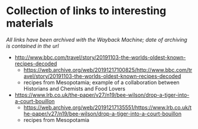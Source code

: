 # Collection of links to interesting materials

*All links have been archived with the Wayback Machine; date of archiving is contained in the url*

* http://www.bbc.com/travel/story/20191103-the-worlds-oldest-known-recipes-decoded
  * https://web.archive.org/web/20191217100825/http://www.bbc.com/travel/story/20191103-the-worlds-oldest-known-recipes-decoded
  * recipes from Mesopotamia; example of a collaboration between Historians and Chemists and Food Lovers
* https://www.lrb.co.uk/the-paper/v27/n19/bee-wilson/drop-a-tiger-into-a-court-bouillon
  * https://web.archive.org/web/20191217135551/https://www.lrb.co.uk/the-paper/v27/n19/bee-wilson/drop-a-tiger-into-a-court-bouillon
  * recipes from Mesopotamia
  
